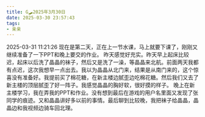 ```yaml
---
title: G🛹2025年3月30日
date: 2025-03-30 23:57:43
tags:
- 亲亲
---
```


2025-03-31 11:21:26
现在是第二天，正在上一节水课，马上就要下课了，刚刚又继续准备了一下PPT和晚上要交的作业。
昨天感觉好充实。昨天早上起床比较迟，起床以后洗了晶晶的袜子，然后又是洗了一澡，等晶晶来北航。前面两天我都有点迟，这次我想早一点出去。我以为晶晶从北门来，结果是从南门来的，这个惊喜没有准备好。我提前买了棉花糖，在新主楼边腻歪边吃棉花糖。然后我们又去了新主楼的顶层腻歪了好一阵子。我感觉晶晶的胸好软，很好摸的样子。
晚上在新主楼学习，我在弄我的PPT和作业。没有想到最后在游戏的用户名里面又发现了张同学的痕迹。又和晶晶讲好多以前的事情。最后聊到比较晚，我把袜子给晶晶，晶晶边和我视频边骑车回北理。

